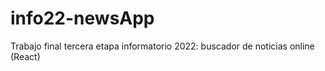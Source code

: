 # info22-newsApp
Trabajo final tercera etapa informatorio 2022: buscador de noticias online (React)
